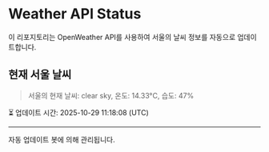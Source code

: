 
# Weather API Status

이 리포지토리는 OpenWeather API를 사용하여 서울의 날씨 정보를 자동으로 업데이트합니다.

## 현재 서울 날씨
> 서울의 현재 날씨: clear sky, 온도: 14.33°C, 습도: 47%

⏳ 업데이트 시간: 2025-10-29 11:18:08 (UTC)

---
자동 업데이트 봇에 의해 관리됩니다.
